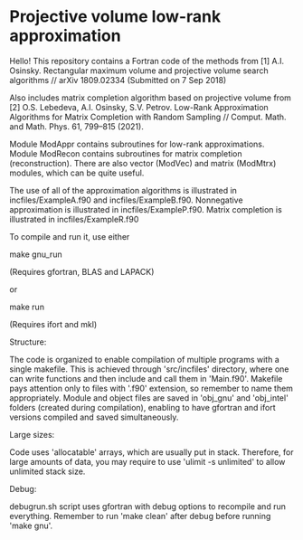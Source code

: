 # Projective volume low-rank approximation

Hello!
This repository contains a Fortran code of the methods from
[1] A.I. Osinsky. Rectangular maximum volume and projective volume search algorithms // arXiv 1809.02334 (Submitted on 7 Sep 2018)

Also includes matrix completion algorithm based on projective volume from
[2] O.S. Lebedeva, A.I. Osinsky, S.V. Petrov. Low-Rank Approximation Algorithms for Matrix Completion with Random Sampling // Comput. Math. and Math. Phys. 61, 799–815 (2021).

Module ModAppr contains subroutines for low-rank approximations. Module ModRecon contains subroutines for matrix completion (reconstruction). There are also vector (ModVec) and matrix (ModMtrx) modules, which can be quite useful.

The use of all of the approximation algorithms is illustrated in incfiles/ExampleA.f90 and incfiles/ExampleB.f90. Nonnegative approximation is illustrated in incfiles/ExampleP.f90. Matrix completion is illustrated in incfiles/ExampleR.f90

To compile and run it, use either

make gnu_run

(Requires gfortran, BLAS and LAPACK)

or

make run

(Requires ifort and mkl)

Structure:

The code is organized to enable compilation of multiple programs with a single makefile. This is achieved through 'src/incfiles' directory, where one can write functions and then include and call them in 'Main.f90'. Makefile pays attention only to files with '.f90' extension, so remember to name them appropriately.
Module and object files are saved in 'obj_gnu' and 'obj_intel' folders (created during compilation), enabling to have gfortran and ifort versions compiled and saved simultaneously.

Large sizes:

Code uses 'allocatable' arrays, which are usually put in stack. Therefore, for large amounts of data, you may require to use 'ulimit -s unlimited' to allow unlimited stack size.

Debug:

debugrun.sh script uses gfortran with debug options to recompile and run everything. Remember to run 'make clean' after debug before running 'make gnu'.

